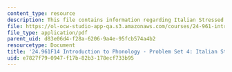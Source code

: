 ```yaml
---
content_type: resource
description: This file contains information regarding Italian Stressed Syllables.
file: https://ol-ocw-studio-app-qa.s3.amazonaws.com/courses/24-961-introduction-to-phonology-fall-2014/e7827f790947f17b82b3178ecf733b95_MIT24_961F14_pset4.pdf
file_type: application/pdf
parent_uid: d83e06d4-f28a-6206-9a4e-95fcb574a4b2
resourcetype: Document
title: '24.961F14 Introduction to Phonology - Problem Set 4: Italian Stressed Syllables'
uid: e7827f79-0947-f17b-82b3-178ecf733b95
---
```

